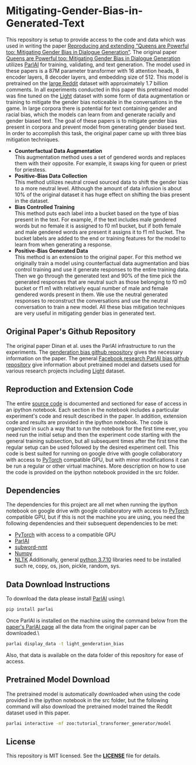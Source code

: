 # Mitigating-Gender-Bias-in-Generated-Text

This repository is setup to provide access to the code and data which was used in writing the paper [Reproducing and extending “Queens are Powerful too: Mitigating Gender Bias in Dialogue Generation”](http://parl.ai). The original paper [Queens are Powerful too: Mitigating Gender Bias in Dialogue Generation](https://arxiv.org/abs/1911.03842) utilizes [ParlAI](https://parl.ai/) for training, validating, and text generation. The model used in these papers is a 87M parameter transformer with 16 attention heads, 8 encoder layers, 8 decoder layers, and embedding size of 512. This model is pretrained on the [large Reddit](https://pushshift.io/) dataset  with approximately 1.7 billion comments. In all experiments conducted in this paper this pretrained model was fine tuned on the [Light](https://parl.ai/projects/light/#:~:text=The%20original%20LIGHT%20dataset%20features,interactions%20(talking%20and%20acting).) dataset with some form of data augmentation or training to mitigate the gender bias noticeable in the conversations in the game. In large corpora there is potential for text containing gender and racial bias, which the models can learn from and generate racially and gender biased text. The goal of these papers is to mitigate gender bias present in corpora and prevent model from generating gender biased text. In order to accomplish this task, the original paper came up with three bias mitigation techniques.
-	**Counterfactual Data Augmentation**\
This augmentation method uses a set of gendered words and replaces them with their opposite. For example, it swaps king for queen or priest for priestess.
-	**Positive-Bias Data Collection**\
This method utilizes neutral crowd sourced data to shift the gender bias to a more neutral level. Although the amount of data infusion is about 10% of the original dataset it has huge effect on shifting the bias present in the dataset.
-	**Bias Controlled Training**\
This method puts each label into a bucket based on the type of bias present in the text. For example, if the text includes male gendered words but no female it is assigned to f0 m1 bucket, but if both female and male gendered words are present it assigns it to f1 m1 bucket. The bucket labels are added to the end or training features for the model to learn from when generating a response.
-	**Positive-Bias Generated Data**\
This method is an extension to the original paper. For this method we originally train a model using counterfactual data augmentation and bias control training and use it generate responses to the entire training data. Then we go through the generated text and 90% of the time pick the generated responses that are neutral such as those belonging to f0 m0 bucket or f1 m1 with relatively equal number of male and female gendered words present in them. We use the neutral generated responses to reconstruct the conversations and use the neutral conversation to train a new model.
All these bias mitigation techniques are very useful in mitigating gender bias in generated text.


## Original Paper's Github Repository 

The original paper Dinan et al. uses the ParlAI infrastructure to run the experiments. The [genderation bias github repository](https://github.com/facebookresearch/ParlAI/tree/master/projects/genderation_bias) gives the necessary information on the paper. The general [Facebook research ParlAI bias github repository](https://github.com/facebookresearch/ParlAI) give information about pretrained model and datsets used for various research projects including [Light](https://parl.ai/projects/light/#:~:text=The%20original%20LIGHT%20dataset%20features,interactions%20(talking%20and%20acting).) dataset.

## Reproduction and Extension Code

The entire [source code](https://parl.ai/projects/light/#:~:text=The%20original%20LIGHT%20dataset%20features,interactions%20(talking%20and%20acting).) is documented and sectioned for ease of access in an ipython notebook. Each section in the notebook includes a particular experiment's code and result described in the paper. In addition, extension code and results are provided in the ipython notebook. The code is organized in such a way that to run the notebook for the first time ever, you need run the initial setup and then the experiment code starting with the general training subsection, but all subsequent times after the first time the regular setup can be used followed by the desired experiment cell. This code is best suited for running on google drive with google collaboratory with access to [PyTorch](https://pytorch.org/) compatible GPU, but with minor modifications it can be run a regular or other virtual machines. More description on how to use the code is provided on the ipython notebook provided in the src folder.

## Dependencies
The dependencies for this project are all met when running the ipython notebook on google drive with google collaboratory with access to [PyTorch](https://pytorch.org/) compatible GPU, but if this is not the machine you are using, you need the following dependencies and their subsequent dependencies to be met:
-   [PyTorch](https://pytorch.org/) with access to a compatible GPU
-   [ParlAI](https://parl.ai/)
-   [subword-nmt](https://github.com/rsennrich/subword-nmt)
-   [Numpy](https://numpy.org/)
-   [NLTK](https://www.nltk.org/)
Additionally, general [python 3.7.10](https://www.python.org/downloads/release/python-3710/) libraries need to be installed such re, copy, os, json, pickle, random, sys.

## Data Download Instructions
To download the data please install [ParlAI](https://parl.ai/) using:\
```bash
pip install parlai
```
Once ParlAI is installed on the machine using the command below from the [paper's ParlAI page](https://parl.ai/projects/genderation_bias/) all the data from the original paper can be downloaded.\
```bash
parlai display_data -t light_genderation_bias
```
Also, that data is available on the data folder of this repository for ease of access.

## Pretrained Model Download
The pretrained model is automatically downloaded when using the code provided in the ipython notebook in the src folder, but the following command will also download the pretrained model trained the Reddit dataset used in this paper.
```bash
parlai interactive -mf zoo:tutorial_transformer_generator/model 
```
## License
This repository is MIT licensed. See the **[LICENSE](https://github.com/Pnaghavi/Mitigating-Gender-Bias-in-Generated-Text/blob/main/LICENSE)** file for details.